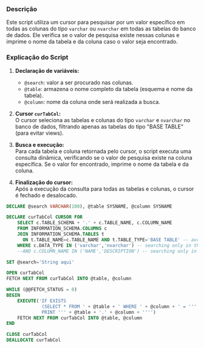 ### Descrição
Este script utiliza um cursor para pesquisar por um valor específico em todas as colunas do tipo `varchar` ou `nvarchar` em todas as tabelas do banco de dados. Ele verifica se o valor de pesquisa existe nessas colunas e imprime o nome da tabela e da coluna caso o valor seja encontrado.

### Explicação do Script
1. **Declaração de variáveis:**  
   - `@search`: valor a ser procurado nas colunas.
   - `@table`: armazena o nome completo da tabela (esquema e nome da tabela).
   - `@column`: nome da coluna onde será realizada a busca.

2. **Cursor `curTabCol`:**  
   O cursor seleciona as tabelas e colunas do tipo `varchar` e `nvarchar` no banco de dados, filtrando apenas as tabelas do tipo "BASE TABLE" (para evitar views).

3. **Busca e execução:**  
   Para cada tabela e coluna retornada pelo cursor, o script executa uma consulta dinâmica, verificando se o valor de pesquisa existe na coluna específica. Se o valor for encontrado, imprime o nome da tabela e da coluna.

4. **Finalização do cursor:**  
   Após a execução da consulta para todas as tabelas e colunas, o cursor é fechado e desalocado.

```SQL
DECLARE @search VARCHAR(100), @table SYSNAME, @column SYSNAME

DECLARE curTabCol CURSOR FOR
    SELECT c.TABLE_SCHEMA + '.' + c.TABLE_NAME, c.COLUMN_NAME
    FROM INFORMATION_SCHEMA.COLUMNS c
    JOIN INFORMATION_SCHEMA.TABLES t 
      ON t.TABLE_NAME=c.TABLE_NAME AND t.TABLE_TYPE='BASE TABLE' -- avoid views
    WHERE c.DATA_TYPE IN ('varchar','nvarchar') -- searching only in these column types
    --AND c.COLUMN_NAME IN ('NAME','DESCRIPTION') -- searching only in these column names

SET @search='String aqui'

OPEN curTabCol
FETCH NEXT FROM curTabCol INTO @table, @column

WHILE (@@FETCH_STATUS = 0)
BEGIN
    EXECUTE('IF EXISTS 
             (SELECT * FROM ' + @table + ' WHERE ' + @column + ' = ''' + @search + ''') 
             PRINT ''' + @table + '.' + @column + '''')
    FETCH NEXT FROM curTabCol INTO @table, @column
END

CLOSE curTabCol
DEALLOCATE curTabCol
```
